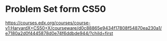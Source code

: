 # Problem Set form CS50
https://courses.edx.org/courses/course-v1:HarvardX+CS50+X/courseware/d0c88865e9434f17808f54870ea230a1/e7180a2d0f4445878d0e74f6ddbde944/?child=first
